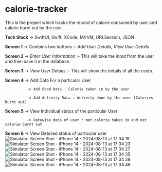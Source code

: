# calorie-tracker
This is the project which tracks the record of calorie consumed by user and calorie burnt out by the user.

**Tech Stack** -> SwiftUI, Swift, XCode, MVVM, URLSession, JSON

**Screen 1**  -> Contains two buttons :- _Add User Details_, _View User Details_

**Screen 2**  -> _Enter User Information_ :- This will take the input from the user and then save it in the database.

**Screen 3**  -> _View User Details_ :- This will show the details of all the users.

**Screen 4**  -> Add Data For a particular User 

              -> Add Food Data : Calorie taken in by the user
              
              -> Add Activity Data : Activity done by the user (Calories burnt out)

**Screen 5**  -> View Individual status of the particular User 

              -> Datewise data of user : net calorie taken in and net calorie burnt out

**Screen 6**  -> View Detailed status of particular user
![Simulator Screen Shot - iPhone 14 - 2024-08-13 at 17 34 19](https://github.com/user-attachments/assets/16f0917e-7208-4864-b81c-529f321c2f47)
![Simulator Screen Shot - iPhone 14 - 2024-08-13 at 17 34 23](https://github.com/user-attachments/assets/e13840ae-cd1f-47cb-97e5-ff02e264b4dd)
![Simulator Screen Shot - iPhone 14 - 2024-08-13 at 17 34 27](https://github.com/user-attachments/assets/a5c0f726-79c8-4004-825b-bdf4c72f6fe0)
![Simulator Screen Shot - iPhone 14 - 2024-08-13 at 17 34 35](https://github.com/user-attachments/assets/8e0fd106-bfe9-4210-a3e9-faed6612857d)
![Simulator Screen Shot - iPhone 14 - 2024-08-13 at 17 34 38](https://github.com/user-attachments/assets/9dfe1bc0-68e4-416f-a16f-ae4e0d9151c0)
![Simulator Screen Shot - iPhone 14 - 2024-08-13 at 17 34 46](https://github.com/user-attachments/assets/0dafbeb7-9b81-4294-a5ca-aca3dbe102ab)
